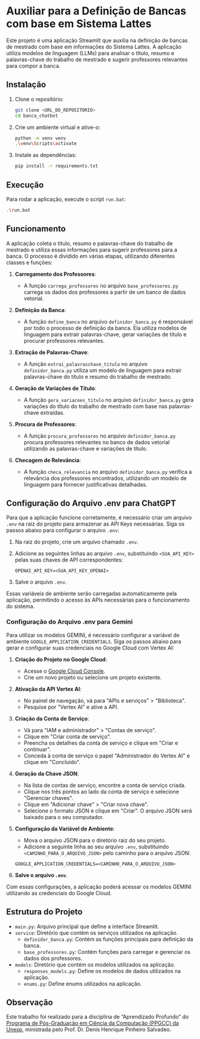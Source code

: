 # Auxiliar para a Definição de Bancas com base em Sistema Lattes

Este projeto é uma aplicação Streamlit que auxilia na definição de bancas de mestrado com base em informações do Sistema Lattes. A aplicação utiliza modelos de linguagem (LLMs) para analisar o título, resumo e palavras-chave do trabalho de mestrado e sugerir professores relevantes para compor a banca.

## Instalação

1. Clone o repositório:
    ```bash
    git clone <URL_DO_REPOSITORIO>
    cd banca_chatbot
    ```

2. Crie um ambiente virtual e ative-o:
    ```bash
    python -m venv venv
    .\venv\Scripts\activate
    ```

3. Instale as dependências:
    ```bash
    pip install -r requirements.txt
    ```

## Execução

Para rodar a aplicação, execute o script `run.bat`:
```bash
.\run.bat
```

## Funcionamento

A aplicação coleta o título, resumo e palavras-chave do trabalho de mestrado e utiliza essas informações para sugerir professores para a banca. O processo é dividido em várias etapas, utilizando diferentes classes e funções:

1. **Carregamento dos Professores**:
    - A função `carrega_professores` no arquivo `base_professores.py` carrega os dados dos professores a partir de um banco de dados vetorial.

2. **Definição da Banca**:
    - A função `define_banca` no arquivo `definidor_banca.py` é responsável por todo o processo de definição da banca. Ela utiliza modelos de linguagem para extrair palavras-chave, gerar variações de título e procurar professores relevantes.

3. **Extração de Palavras-Chave**:
    - A função `extrai_palavraschave_titulo` no arquivo `definidor_banca.py` utiliza um modelo de linguagem para extrair palavras-chave do título e resumo do trabalho de mestrado.

4. **Geração de Variações de Título**:
    - A função `gera_variacoes_titulo` no arquivo `definidor_banca.py` gera variações do título do trabalho de mestrado com base nas palavras-chave extraídas.

5. **Procura de Professores**:
    - A função `procura_professores` no arquivo `definidor_banca.py` procura professores relevantes no banco de dados vetorial utilizando as palavras-chave e variações de título.

6. **Checagem de Relevância**:
    - A função `checa_relevancia` no arquivo `definidor_banca.py` verifica a relevância dos professores encontrados, utilizando um modelo de linguagem para fornecer justificativas detalhadas.

## Configuração do Arquivo .env para ChatGPT

Para que a aplicação funcione corretamente, é necessário criar um arquivo `.env` na raiz do projeto para armazenar as API Keys necessárias. Siga os passos abaixo para configurar o arquivo `.env`:

1. Na raiz do projeto, crie um arquivo chamado `.env`.

2. Adicione as seguintes linhas ao arquivo `.env`, substituindo `<SUA_API_KEY>` pelas suas chaves de API correspondentes:
    ```plaintext
    OPENAI_API_KEY=<SUA_API_KEY_OPENAI>
    ```

3. Salve o arquivo `.env`.

Essas variáveis de ambiente serão carregadas automaticamente pela aplicação, permitindo o acesso às APIs necessárias para o funcionamento do sistema.

### Configuração do Arquivo .env para Gemini

Para utilizar os modelos GEMINI, é necessário configurar a variável de ambiente `GOOGLE_APPLICATION_CREDENTIALS`. Siga os passos abaixo para gerar e configurar suas credenciais no Google Cloud com Vertex AI:

1. **Criação do Projeto no Google Cloud**:
    - Acesse o [Google Cloud Console](https://console.cloud.google.com/).
    - Crie um novo projeto ou selecione um projeto existente.

2. **Ativação da API Vertex AI**:
    - No painel de navegação, vá para "APIs e serviços" > "Biblioteca".
    - Pesquise por "Vertex AI" e ative a API.

3. **Criação da Conta de Serviço**:
    - Vá para "IAM e administrador" > "Contas de serviço".
    - Clique em "Criar conta de serviço".
    - Preencha os detalhes da conta de serviço e clique em "Criar e continuar".
    - Conceda à conta de serviço o papel "Administrador do Vertex AI" e clique em "Concluído".

4. **Geração da Chave JSON**:
    - Na lista de contas de serviço, encontre a conta de serviço criada.
    - Clique nos três pontos ao lado da conta de serviço e selecione "Gerenciar chaves".
    - Clique em "Adicionar chave" > "Criar nova chave".
    - Selecione o formato JSON e clique em "Criar". O arquivo JSON será baixado para o seu computador.

5. **Configuração da Variável de Ambiente**:
    - Mova o arquivo JSON para o diretório raiz do seu projeto.
    - Adicione a seguinte linha ao seu arquivo `.env`, substituindo `<CAMINHO_PARA_O_ARQUIVO_JSON>` pelo caminho para o arquivo JSON:
    ```plaintext
    GOOGLE_APPLICATION_CREDENTIALS=<CAMINHO_PARA_O_ARQUIVO_JSON>
    ```

6. **Salve o arquivo `.env`**.

Com essas configurações, a aplicação poderá acessar os modelos GEMINI utilizando as credenciais do Google Cloud.


## Estrutura do Projeto

- `main.py`: Arquivo principal que define a interface Streamlit.
- `service`: Diretório que contém os serviços utilizados na aplicação.
    - `definidor_banca.py`: Contém as funções principais para definição da banca.
    - `base_professores.py`: Contém funções para carregar e gerenciar os dados dos professores.
- `models`: Diretório que contém os modelos utilizados na aplicação.
    - `responses_models.py`: Define os modelos de dados utilizados na aplicação.
    - `enums.py`: Define enums utilizados na aplicação.


## Observação

Este trabalho foi realizado para a disciplina de “Aprendizado Profundo” do [Programa de Pós-Graduação em Ciência da Computação (PPGCC) da Unesp](https://www.ibilce.unesp.br/#!/pos-graduacao/programas-de-pos-graduacao/ciencia-da-computacao/apresentacao/), ministrada pelo Prof. Dr. Denis Henrique Pinheiro Salvadeo.